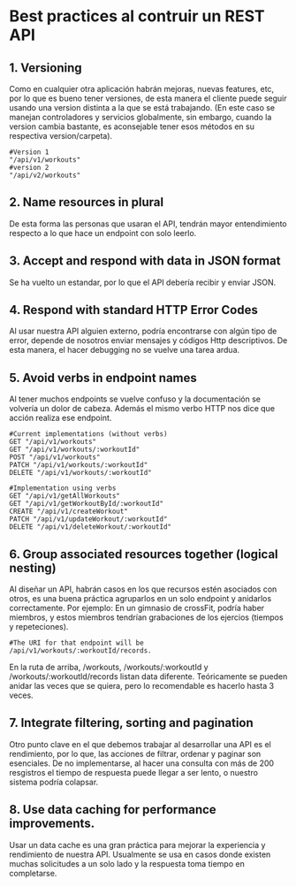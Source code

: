 # Best practices al contruir un REST API

## 1. Versioning
Como en cualquier otra aplicación habrán mejoras, nuevas features, etc, por lo que es bueno tener versiones, de esta manera el cliente puede seguir usando una version distinta a la que se está trabajando. (En este caso se manejan controladores y servicios globalmente, sin embargo, cuando la version cambia bastante, es aconsejable tener esos métodos en su respectiva version/carpeta).

    #Version 1
    "/api/v1/workouts"
    #version 2
    "/api/v2/workouts"

## 2. Name resources in plural
De esta forma las personas que usaran el API, tendrán mayor entendimiento respecto a lo que hace un endpoint con solo leerlo.
    
## 3. Accept and respond with data in JSON format
Se ha vuelto un estandar, por lo que el API debería recibir y enviar JSON.

## 4. Respond with standard HTTP Error Codes
Al usar nuestra API alguien externo, podría encontrarse con algún tipo de error, depende de nosotros enviar mensajes y códigos Http descriptivos. De esta manera, el hacer debugging no se vuelve una tarea ardua.

## 5. Avoid verbs in endpoint names
Al tener muchos endpoints se vuelve confuso y la documentación se volvería un dolor de cabeza. Además el mismo verbo HTTP nos dice que acción realiza ese endpoint.

    #Current implementations (without verbs)
    GET "/api/v1/workouts"
    GET "/api/v1/workouts/:workoutId"
    POST "/api/v1/workouts"
    PATCH "/api/v1/workouts/:workoutId"
    DELETE "/api/v1/workouts/:workoutId"

    #Implementation using verbs
    GET "/api/v1/getAllWorkouts"
    GET "/api/v1/getWorkoutById/:workoutId"
    CREATE "/api/v1/createWorkout"
    PATCH "/api/v1/updateWorkout/:workoutId"
    DELETE "/api/v1/deleteWorkout/:workoutId"
    
## 6. Group associated resources together (logical nesting)
Al diseñar un API, habrán casos en los que recursos estén asociados con otros, es una buena práctica agruparlos en un solo endpoint y anidarlos correctamente. Por ejemplo: En un gimnasio de crossFit, podría haber miembros, y estos miembros tendrían grabaciones de los ejercios (tiempos y repeteciones).

    #The URI for that endpoint will be
    /api/v1/workouts/:workoutId/records.

En la ruta de arriba, /workouts, /workouts/:workoutId y /workouts/:workoutId/records listan data diferente. Teóricamente se pueden anidar las veces que se quiera, pero lo recomendable es hacerlo hasta 3 veces.

## 7. Integrate filtering, sorting and pagination
Otro punto clave en el que debemos trabajar al desarrollar una API es el rendimiento, por lo que, las acciones de filtrar, ordenar y paginar son esenciales. De no implementarse, al hacer una consulta con más de 200 resgistros el tiempo de respuesta puede llegar a ser lento, o nuestro sistema podría colapsar.

## 8. Use data caching for performance improvements.
Usar un data cache es una gran práctica para mejorar la experiencia y rendimiento de nuestra API. Usualmente se usa en casos donde existen muchas solicitudes a un solo lado y la respuesta toma tiempo en completarse.
